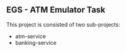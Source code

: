 ## EGS - ATM Emulator Task
This project is consisted of two sub-projects:
- atm-service
- banking-service
